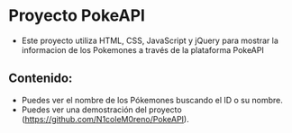 # Proyecto PokeAPI
- Este proyecto utiliza HTML, CSS, JavaScript y jQuery para mostrar la informacion de los Pokemones a través de la plataforma PokeAPI

## Contenido:
- Puedes ver el nombre de los Pókemones buscando el ID o su nombre.
- Puedes ver una demostración del proyecto (https://github.com/N1coleM0reno/PokeAPI).
